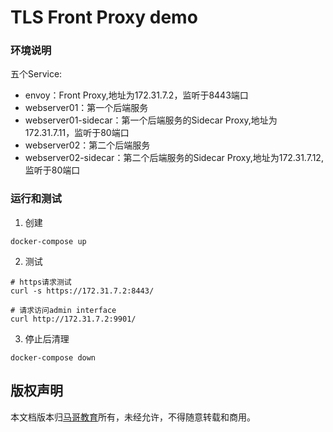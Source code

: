 # TLS Front Proxy demo

### 环境说明
五个Service:
- envoy：Front Proxy,地址为172.31.7.2，监听于8443端口
- webserver01：第一个后端服务
- webserver01-sidecar：第一个后端服务的Sidecar Proxy,地址为172.31.7.11，监听于80端口
- webserver02：第二个后端服务
- webserver02-sidecar：第二个后端服务的Sidecar Proxy,地址为172.31.7.12, 监听于80端口

### 运行和测试
1. 创建
```
docker-compose up
```

2. 测试
```
# https请求测试
curl -s https://172.31.7.2:8443/

# 请求访问admin interface
curl http://172.31.7.2:9901/
```

3. 停止后清理
```
docker-compose down
```

## 版权声明
本文档版本归[马哥教育](www.magedu.com)所有，未经允许，不得随意转载和商用。
